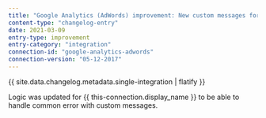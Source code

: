 ```yaml
---
title: "Google Analytics (AdWords) improvement: New custom messages for common errors"
content-type: "changelog-entry"
date: 2021-03-09
entry-type: improvement
entry-category: "integration"
connection-id: "google-analytics-adwords"
connection-version: "05-12-2017"
---
```


{{ site.data.changelog.metadata.single-integration | flatify }}

Logic was updated for {{ this-connection.display_name }} to be able to handle common error with custom messages.